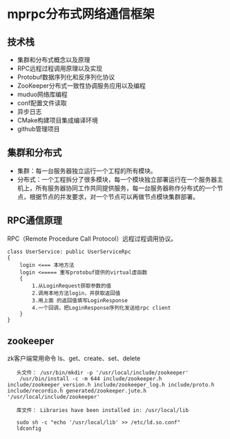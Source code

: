 <!--
 * @Author: OCEAN.GZY
 * @Date: 2024-01-15 08:11:04
 * @LastEditors: OCEAN.GZY
 * @LastEditTime: 2024-01-17 14:27:25
 * @FilePath: /c++/knowledge/c++mprpc分布式网络通信框架/readme.md
 * @Description: 注释信息
-->

# mprpc分布式网络通信框架

## 技术栈
- 集群和分布式概念以及原理
- RPC远程过程调用原理以及实现
- Protobuf数据序列化和反序列化协议
- ZooKeeper分布式一致性协调服务应用以及编程
- muduo网络库编程
- conf配置文件读取
- 异步日志
- CMake构建项目集成编译环境
- github管理项目


## 集群和分布式
- 集群：每一台服务器独立运行一个工程的所有模块。
- 分布式：一个工程拆分了很多模块，每一个模块独立部署运行在一个服务器主机上，所有服务器协同工作共同提供服务，每一台服务器称作分布式的一个节点，根据节点的并发要求，对一个节点可以再做节点模块集群部署。

## RPC通信原理
RPC（Remote Procedure Call Protocol）远程过程调用协议。


```
class UserService: public UserServiceRpc
{
    login <=== 本地方法
    login <===== 重写protobuf提供的virtual虚函数
    {
        1.从LoginRequest获取参数的值
        2.调用本地方法login，并获取返回值
        3.用上面 的返回值填写LoginResponse
        4.一个回调，把LoginResponse序列化发送给rpc client
    }
}

```

## zookeeper

zk客户端常用命令 ls、get、create、set、delete

```
   头文件： /usr/bin/mkdir -p '/usr/local/include/zookeeper'
    /usr/bin/install -c -m 644 include/zookeeper.h include/zookeeper_version.h include/zookeeper_log.h include/proto.h include/recordio.h generated/zookeeper.jute.h '/usr/local/include/zookeeper'

   库文件： Libraries have been installed in: /usr/local/lib

   sudo sh -c "echo '/usr/local/lib' >> /etc/ld.so.conf"
   ldconfig



```
